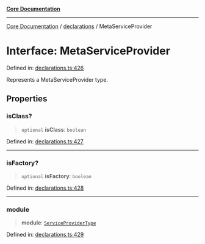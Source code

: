 [**Core Documentation**](../../README.md)

***

[Core Documentation](../../README.md) / [declarations](../README.md) / MetaServiceProvider

# Interface: MetaServiceProvider

Defined in: [declarations.ts:426](https://github.com/stonemjs/core/blob/65c9e07f9d264b07f6e4091fcc29046b5ca8ea45/src/declarations.ts#L426)

Represents a MetaServiceProvider type.

## Properties

### isClass?

> `optional` **isClass**: `boolean`

Defined in: [declarations.ts:427](https://github.com/stonemjs/core/blob/65c9e07f9d264b07f6e4091fcc29046b5ca8ea45/src/declarations.ts#L427)

***

### isFactory?

> `optional` **isFactory**: `boolean`

Defined in: [declarations.ts:428](https://github.com/stonemjs/core/blob/65c9e07f9d264b07f6e4091fcc29046b5ca8ea45/src/declarations.ts#L428)

***

### module

> **module**: [`ServiceProviderType`](../type-aliases/ServiceProviderType.md)

Defined in: [declarations.ts:429](https://github.com/stonemjs/core/blob/65c9e07f9d264b07f6e4091fcc29046b5ca8ea45/src/declarations.ts#L429)
